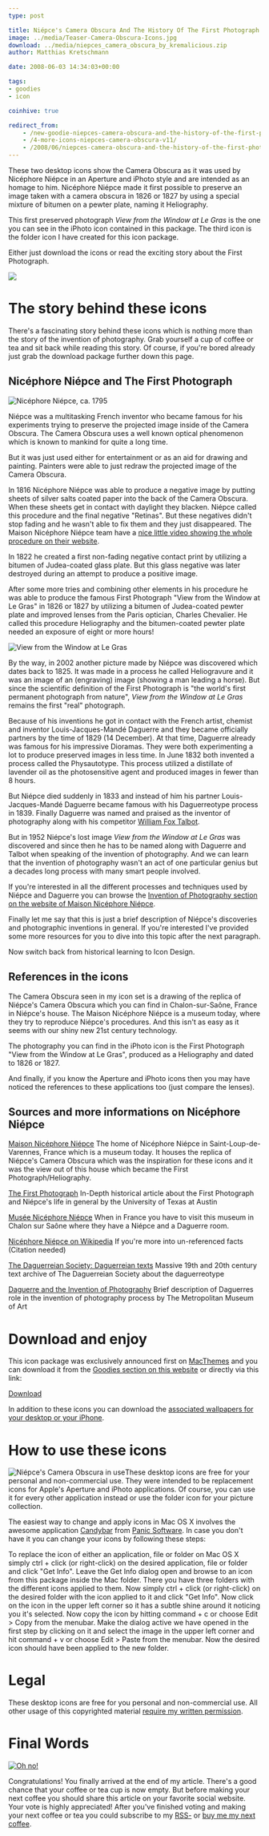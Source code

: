 ```yaml
---
type: post

title: Niépce's Camera Obscura And The History Of The First Photograph
image: ../media/Teaser-Camera-Obscura-Icons.jpg
download: ../media/niepces_camera_obscura_by_kremalicious.zip
author: Matthias Kretschmann

date: 2008-06-03 14:34:03+00:00

tags:
- goodies
- icon

coinhive: true

redirect_from:
    - /new-goodie-niepces-camera-obscura-and-the-history-of-the-first-photograph/
    - /4-more-icons-niepces-camera-obscura-v11/
    - /2008/06/niepces-camera-obscura-and-the-history-of-the-first-photograph/
---
```


These two desktop icons show the Camera Obscura as it was used by Nicéphore Niépce in an Aperture and iPhoto style and are intended as an homage to him. Nicéphore Niépce made it first possible to preserve an image taken with a camera obscura in 1826 or 1827 by using a special mixture of bitumen on a pewter plate, naming it Heliography.

This first preserved photograph _View from the Window at Le Gras_ is the one you can see in the iPhoto icon contained in this package. The third icon is the folder icon I have created for this icon package.

Either just download the icons or read the exciting story about the First Photograph.

![](../media/cameraobscura11_all.png)

# The story behind these icons

There's a fascinating story behind these icons which is nothing more than the story of the invention of photography. Grab yourself a cup of coffee or tea and sit back while reading this story. Of course, if you're bored already just grab the download package further down this page.

## Nicéphore Niépce and The First Photograph

<img src="../media/nicephore-niepce.jpg" alt="Nicéphore Niépce, ca. 1795" title="Nicéphore Niépce, ca. 1795">

Niépce was a multitasking French inventor who became famous for his experiments trying to preserve the projected image inside of the Camera Obscura. The Camera Obscura uses a well known optical phenomenon which is known to mankind for quite a long time.

But it was just used either for entertainment or as an aid for drawing and painting. Painters were able to just redraw the projected image of the Camera Obscura.

In 1816 Nicéphore Niépce was able to produce a negative image by putting sheets of silver salts coated paper into the back of the Camera Obscura. When these sheets get in contact with daylight they blacken. Niépce called this procedure and the final negative "Retinas". But these negatives didn't stop fading and he wasn't able to fix them and they just disappeared. The Maison Nicéphore Niépce team have a [nice little video showing the whole procedure on their website](http://www.nicephore-niepce.com/videos/video03.html).

In 1822 he created a first non-fading negative contact print by utilizing a bitumen of Judea-coated glass plate. But this glass negative was later destroyed during an attempt to produce a positive image.

After some more tries and combining other elements in his procedure he was able to produce the famous First Photograph "View from the Window at Le Gras" in 1826 or 1827 by utilizing a bitumen of Judea-coated pewter plate and improved lenses from the Paris optician, Charles Chevalier. He called this procedure Heliography and the bitumen-coated pewter plate needed an exposure of eight or more hours!

<img src="../media/view_from_the_window_at_le_gras_nicephore_niepce.jpg" alt="View from the Window at Le Gras" title="View from the Window at Le Gras">

By the way, in 2002 another picture made by Niépce was discovered which dates back to 1825. It was made in a process he called Heliogravure and it was an image of an (engraving) image (showing a man leading a horse). But since the scientific definition of the First Photograph is "the world's first permanent photograph from nature", _View from the Window at Le Gras_ remains the first "real" photograph.

Because of his inventions he got in contact with the French artist, chemist and inventor Louis-Jacques-Mandé Daguerre and they became officially partners by the time of 1829 (14 December). At that time, Daguerre already was famous for his impressive Dioramas. They were both experimenting a lot to produce preserved images in less time. In June 1832 both invented a process called the Physautotype. This process utilized a distillate of lavender oil as the photosensitive agent and produced images in fewer than 8 hours.

But Niépce died suddenly in 1833 and instead of him his partner Louis-Jacques-Mandé Daguerre became famous with his Daguerreotype process in 1839. Finally Daguerre was named and praised as the inventor of photography along with his competitor [William Fox Talbot](http://en.wikipedia.org/wiki/William_Henry_Fox_Talbot).

But in 1952 Niépce's lost image _View from the Window at Le Gras_ was discovered and since then he has to be named along with Daguerre and Talbot when speaking of the invention of photography. And we can learn that the invention of photography wasn't an act of one particular genius but a decades long process with many smart people involved.

If you're interested in all the different processes and techniques used by Niépce and Daguerre you can browse the [Invention of Photography section on the website of Maison Nicéphore Niépce](http://www.nicephore-niepce.com/pagus/pagus-inv.html).

Finally let me say that this is just a brief description of Niépce's discoveries and photographic inventions in general. If you're interested I've provided some more resources for you to dive into this topic after the next paragraph.

Now switch back from historical learning to Icon Design.

## References in the icons

The Camera Obscura seen in my icon set is a drawing of the replica of Niépce's Camera Obscura which you can find in Chalon-sur-Saône, France in Niépce's house. The Maison Nicéphore Niépce is a museum today, where they try to reproduce Niépce's procedures. And this isn't as easy as it seems with our shiny new 21st century technology.

The photography you can find in the iPhoto icon is the First Photograph "View from the Window at Le Gras", produced as a Heliography and dated to 1826 or 1827.

And finally, if you know the Aperture and iPhoto icons then you may have noticed the references to these applications too (just compare the lenses).

## Sources and more informations on Nicéphore Niépce

[Maison Nicéphore Niépce](http://www.niepce.com/)
The home of Nicéphore Niépce in Saint-Loup-de-Varennes, France which is a museum today. It houses the replica of Niépce's Camera Obscura which was the inspiration for these icons and it was the view out of this house which became the First Photograph/Heliography.

[The First Photograph](http://www.hrc.utexas.edu/exhibitions/permanent/wfp/)
In-Depth historical article about the First Photograph and Niépce's life in general by the University of Texas at Austin

[Musée Nicéphore Niépce](http://www.museeniepce.com/)
When in France you have to visit this museum in Chalon sur Saône where they have a Niépce and a Daguerre room.

[Nicéphore Niépce on Wikipedia](http://en.wikipedia.org/wiki/Nicéphore_Niépce)
If you're more into un-referenced facts (Citation needed)

[The Daguerreian Society: Daguerreian texts](http://daguerre.org/resource/texts.html)
Massive 19th and 20th century text archive of The Daguerreian Society about the daguerreotype

[Daguerre and the Invention of Photography](http://www.metmuseum.org/toah/hd/dagu/hd_dagu.htm)
Brief description of Daguerres role in the invention of photography process by The Metropolitan Museum of Art

# Download and enjoy

This icon package was exclusively announced first on [MacThemes](http://macthemes2.net) and you can download it from the [Goodies section on this website](/goodies/) or directly via this link:

<p class="content-download">
    <a class="btn icon-download" href="../media/niepces_camera_obscura_by_kremalicious.zip">Download</a>
</p>

In addition to these icons you can download the [associated wallpapers for your desktop or your iPhone](http://www.kremalicious.com/2008/06/new-goodie-niepces-camera-obscura-wallpaper-pack/).

# How to use these icons

![Niépce's Camera Obscura in use](../media/cameraobscura_inuse.png)These desktop icons are free for your personal and non-commercial use. They were intended to be replacement icons for Apple's Aperture and iPhoto applications. Of course, you can use it for every other application instead or use the folder icon for your picture collection.

The easiest way to change and apply icons in Mac OS X involves the awesome application [Candybar](http://www.panic.com/candybar) from [Panic Software](http://www.panic.com/). In case you don't have it you can change your icons by following these steps:

To replace the icon of either an application, file or folder on Mac OS X simply ctrl + click (or right-click) on the desired application, file or folder and click "Get Info". Leave the Get Info dialog open and browse to an icon from this package inside the Mac folder. There you have three folders with the different icons applied to them. Now simply ctrl + click (or right-click) on the desired folder with the icon applied to it and click "Get Info". Now click on the icon in the upper left corner so it has a subtle shine around it noticing you it's selected. Now copy the icon by hitting command + c or choose Edit > Copy from the menubar. Make the dialog active we have opened in the first step by clicking on it and select the image in the upper left corner and hit command + v or choose Edit > Paste from the menubar. Now the desired icon should have been applied to the new folder.

# Legal

These desktop icons are free for you personal and non-commercial use. All other usage of this copyrighted material [require my written permission](/about/).

# Final Words

<a href="http://krlc.us/givecoffee">![Oh no!](../media/coffee-cup-empty.png)</a>

Congratulations! You finally arrived at the end of my article. There's a good chance that your coffee or tea cup is now empty. But before making your next coffee you should share this article on your favorite social website. Your vote is highly appreciated! After you've finished voting and making your next coffee or tea you could subscribe to my [RSS-](https://kremalicious.com/feed/) or <a href="http://krlc.us/givecoffee">buy me my next coffee</a>.
